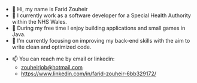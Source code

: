 - 👋 Hi, my name is Farid Zouheir
- :office: I currently work as a software developer for a Special Health Authority within the NHS Wales.
- 👀 During my free time I enjoy building applications and small games in Java.
- 🌱 I’m currently focusing on improving my back-end skills with the aim to write clean and optimized code.
<!-- - 💞️ I’m looking to collaborate on  -->
- 📫 You can reach me by email or linkedin:
  - zouheirjob@hotmail.com
  - https://www.linkedin.com/in/farid-zouheir-6bb329172/

<!---
zhrfrd/zhrfrd is a ✨ special ✨ repository because its `README.md` (this file) appears on your GitHub profile.
You can click the Preview link to take a look at your changes.
--->
